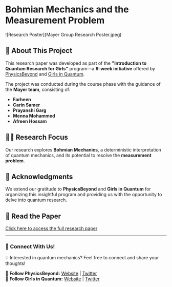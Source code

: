# Bohmian Mechanics and the Measurement Problem  

![Research Poster](Mayer Group Research Poster.jpeg)

## 📖 About This Project  
This research paper was developed as part of the **"Introduction to Quantum Research for Girls"** program—a **9-week initiative** offered by [PhysicsBeyond](https://physicsbeyond.com/) and [Girls in Quantum](https://www.girlsinquantum.com/).  

The project was conducted during the course phase with the guidance of the **Mayer team**, consisting of:  
- **Farheen**  
- **Carin Samer**  
- **Prayanshi Garg**  
- **Menna Mohammed**  
- **Afreen Hossam**  

## 🧑‍🔬 Research Focus  
Our research explores **Bohmian Mechanics**, a deterministic interpretation of quantum mechanics, and its potential to resolve the **measurement problem**.  

## 📌 Acknowledgments  
We extend our gratitude to **PhysicsBeyond** and **Girls in Quantum** for organizing this insightful program and providing us with the opportunity to delve into quantum research.  

## 📄 Read the Paper  
[Click here to access the full research paper](./Bohmian_Mechanics_Mayer_group_2.pdf)  

---

### 🌟 Connect With Us!  
💡 Interested in quantum mechanics? Feel free to connect and share your thoughts!  

🔗 **Follow PhysicsBeyond:** [Website](https://physicsbeyond.com/) | [Twitter](https://twitter.com/PhysicsBeyond)  
🔗 **Follow Girls in Quantum:** [Website](https://www.girlsinquantum.com/) | [Twitter](https://twitter.com/girlsinquantum)  
